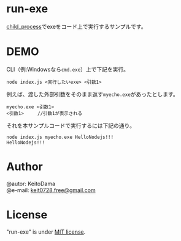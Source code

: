 # run-exe
[child_process](https://nodejs.org/api/child_process.html#child_process_child_process_exec_command_options_callback)でexeをコード上で実行するサンプルです。

# DEMO
CLI（例:Windowsなら`cmd.exe`）上で下記を実行。

```console
node index.js <実行したいexe> <引数1>
```

例えば、渡した外部引数をそのまま返す`myecho.exe`があったとします。

```console
myecho.exe <引数1>
<引数1>     //引数1が表示される
```

それを本サンプルコードで実行するには下記の通り。

```console
node index.js myecho.exe HelloNodejs!!!
HelloNodejs!!!
```

# Author
@autor:     KeitoDama<br>
@e-mail:    [keit0728.free@gmail.com](mailto:keit0728.free@gmail.com)

# License
"run-exe" is under [MIT license](https://en.wikipedia.org/wiki/MIT_License).